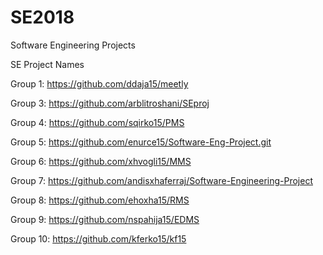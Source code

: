# SE2018
Software Engineering Projects

SE Project Names

Group 1: https://github.com/ddaja15/meetly

Group 3: https://github.com/arblitroshani/SEproj

Group 4: https://github.com/sqirko15/PMS

Group 5: https://github.com/enurce15/Software-Eng-Project.git

Group 6: https://github.com/xhvogli15/MMS

Group 7: https://github.com/andisxhaferraj/Software-Engineering-Project

Group 8: https://github.com/ehoxha15/RMS

Group 9: https://github.com/nspahija15/EDMS

Group 10: https://github.com/kferko15/kf15
